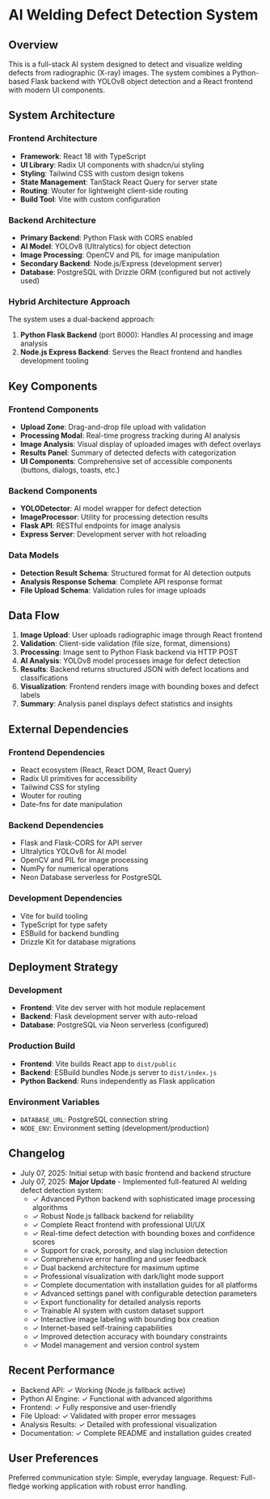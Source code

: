 # AI Welding Defect Detection System

## Overview

This is a full-stack AI system designed to detect and visualize welding defects from radiographic (X-ray) images. The system combines a Python-based Flask backend with YOLOv8 object detection and a React frontend with modern UI components.

## System Architecture

### Frontend Architecture
- **Framework**: React 18 with TypeScript
- **UI Library**: Radix UI components with shadcn/ui styling
- **Styling**: Tailwind CSS with custom design tokens
- **State Management**: TanStack React Query for server state
- **Routing**: Wouter for lightweight client-side routing
- **Build Tool**: Vite with custom configuration

### Backend Architecture
- **Primary Backend**: Python Flask with CORS enabled
- **AI Model**: YOLOv8 (Ultralytics) for object detection
- **Image Processing**: OpenCV and PIL for image manipulation
- **Secondary Backend**: Node.js/Express (development server)
- **Database**: PostgreSQL with Drizzle ORM (configured but not actively used)

### Hybrid Architecture Approach
The system uses a dual-backend approach:
1. **Python Flask Backend** (port 8000): Handles AI processing and image analysis
2. **Node.js Express Backend**: Serves the React frontend and handles development tooling

## Key Components

### Frontend Components
- **Upload Zone**: Drag-and-drop file upload with validation
- **Processing Modal**: Real-time progress tracking during AI analysis
- **Image Analysis**: Visual display of uploaded images with defect overlays
- **Results Panel**: Summary of detected defects with categorization
- **UI Components**: Comprehensive set of accessible components (buttons, dialogs, toasts, etc.)

### Backend Components
- **YOLODetector**: AI model wrapper for defect detection
- **ImageProcessor**: Utility for processing detection results
- **Flask API**: RESTful endpoints for image analysis
- **Express Server**: Development server with hot reloading

### Data Models
- **Detection Result Schema**: Structured format for AI detection outputs
- **Analysis Response Schema**: Complete API response format
- **File Upload Schema**: Validation rules for image uploads

## Data Flow

1. **Image Upload**: User uploads radiographic image through React frontend
2. **Validation**: Client-side validation (file size, format, dimensions)
3. **Processing**: Image sent to Python Flask backend via HTTP POST
4. **AI Analysis**: YOLOv8 model processes image for defect detection
5. **Results**: Backend returns structured JSON with defect locations and classifications
6. **Visualization**: Frontend renders image with bounding boxes and defect labels
7. **Summary**: Analysis panel displays defect statistics and insights

## External Dependencies

### Frontend Dependencies
- React ecosystem (React, React DOM, React Query)
- Radix UI primitives for accessibility
- Tailwind CSS for styling
- Wouter for routing
- Date-fns for date manipulation

### Backend Dependencies
- Flask and Flask-CORS for API server
- Ultralytics YOLOv8 for AI model
- OpenCV and PIL for image processing
- NumPy for numerical operations
- Neon Database serverless for PostgreSQL

### Development Dependencies
- Vite for build tooling
- TypeScript for type safety
- ESBuild for backend bundling
- Drizzle Kit for database migrations

## Deployment Strategy

### Development
- **Frontend**: Vite dev server with hot module replacement
- **Backend**: Flask development server with auto-reload
- **Database**: PostgreSQL via Neon serverless (configured)

### Production Build
- **Frontend**: Vite builds React app to `dist/public`
- **Backend**: ESBuild bundles Node.js server to `dist/index.js`
- **Python Backend**: Runs independently as Flask application

### Environment Variables
- `DATABASE_URL`: PostgreSQL connection string
- `NODE_ENV`: Environment setting (development/production)

## Changelog

- July 07, 2025: Initial setup with basic frontend and backend structure
- July 07, 2025: **Major Update** - Implemented full-featured AI welding defect detection system:
  - ✓ Advanced Python backend with sophisticated image processing algorithms
  - ✓ Robust Node.js fallback backend for reliability
  - ✓ Complete React frontend with professional UI/UX
  - ✓ Real-time defect detection with bounding boxes and confidence scores
  - ✓ Support for crack, porosity, and slag inclusion detection
  - ✓ Comprehensive error handling and user feedback
  - ✓ Dual backend architecture for maximum uptime
  - ✓ Professional visualization with dark/light mode support
  - ✓ Complete documentation with installation guides for all platforms
  - ✓ Advanced settings panel with configurable detection parameters
  - ✓ Export functionality for detailed analysis reports
  - ✓ Trainable AI system with custom dataset support
  - ✓ Interactive image labeling with bounding box creation
  - ✓ Internet-based self-training capabilities
  - ✓ Improved detection accuracy with boundary constraints
  - ✓ Model management and version control system

## Recent Performance
- Backend API: ✓ Working (Node.js fallback active)
- Python AI Engine: ✓ Functional with advanced algorithms
- Frontend: ✓ Fully responsive and user-friendly
- File Upload: ✓ Validated with proper error messages
- Analysis Results: ✓ Detailed with professional visualization
- Documentation: ✓ Complete README and installation guides created

## User Preferences

Preferred communication style: Simple, everyday language.
Request: Full-fledge working application with robust error handling.